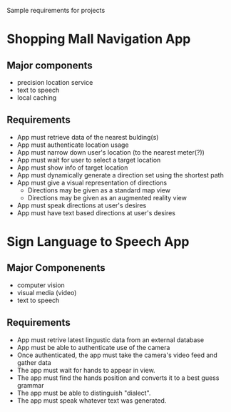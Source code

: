 Sample requirements for projects

# Shopping Mall Navigation App

## Major components
  - precision location service
  - text to speech
  - local caching

## Requirements
- App must retrieve data of the nearest bulding(s)
- App must authenticate location usage
- App must narrow down user's location (to the nearest meter(?))
- App must wait for user to select a target location
- App must show info of target location
- App must dynamically generate a direction set using the shortest path
- App must give a visual representation of directions
  - Directions may be given as a standard map view
  - Directions may be given as an augmented reality view
- App must speak directions at user's desires
- App must have text based directions at user's desires

# Sign Language to Speech App

## Major Componenents
  - computer vision
  - visual media (video)
  - text to speech

## Requirements
- App must retrive latest lingustic data from an external database
- App must be able to authenticate use of the camera
- Once authenticated, the app must take the camera's video feed and gather data
- The app must wait for hands to appear in view.
- The app must find the hands position and converts it to a best guess grammar
- The app must be able to distinguish "dialect".
- The app must speak whatever text was generated.
